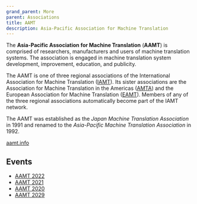 ```yaml
---
grand_parent: More
parent: Associations
title: AAMT
description: Asia-Pacific Association for Machine Translation
---
```


The **Asia-Pacific Association for Machine Translation** (**AAMT**) is comprised of researchers, manufacturers and users of machine translation systems.
The association is engaged in machine translation system development, improvement, education, and publicity.

The AAMT is one of three regional associations of the International Association for Machine Translation \([IAMT](iamt.md)\).
Its sister associations are the Association for Machine Translation in the Americas \([AMTA](amta.md)\) and the European Association for Machine Translation \([EAMT](eamt.md)\).
Members of any of the three regional associations automatically become part of the IAMT network.

The AAMT was established as the *Japan Machine Translation Association* in 1991 and renamed to the *Asia-Pacific Machine Translation Association* in 1992.

[aamt.info](https://aamt.info/)

## Events

- [AAMT 2022](/events/aamt2022.md)
- [AAMT 2021](/events/aamt2021.md)
- [AAMT 2020](/events/aamt2020.md)
- [AAMT 2029](/events/aamt2019.md)
